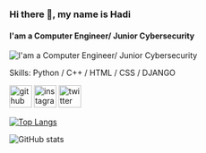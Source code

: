 ### Hi there 👋, my name is Hadi
#### I'am a Computer Engineer/ Junior Cybersecurity
![I'am a Computer Engineer/ Junior Cybersecurity](https://cdn-learn.adafruit.com/assets/assets/000/112/711/medium800/leds_GitHub_logo_with_mark.png?1656453470/banner.png)


Skills: Python / C++ / HTML / CSS / DJANGO



[<img src='https://cdn.jsdelivr.net/npm/simple-icons@3.0.1/icons/github.svg' alt='github' height='40'>](https://github.com/HadiRIda)  [<img src='https://cdn.jsdelivr.net/npm/simple-icons@3.0.1/icons/instagram.svg' alt='instagram' height='40'>](https://www.instagram.com/HadiiRida/)  [<img src='https://cdn.jsdelivr.net/npm/simple-icons@3.0.1/icons/twitter.svg' alt='twitter' height='40'>](https://twitter.com/@HadiRida1)  

[![Top Langs](https://github-readme-stats.vercel.app/api/top-langs/?username=HadiRIda)](https://github.com/anuraghazra/github-readme-stats)

![GitHub stats](https://github-readme-stats.vercel.app/api?username=HadiRIda&show_icons=true)  

